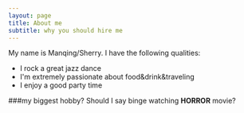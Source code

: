 ```yaml
---
layout: page
title: About me
subtitle: why you should hire me
---
```


My name is Manqing/Sherry. I have the following qualities:

- I rock a great jazz dance
- I'm extremely passionate about food&drink&traveling
- I enjoy a good party time

###my biggest hobby?
Should I say binge watching **HORROR** movie?

